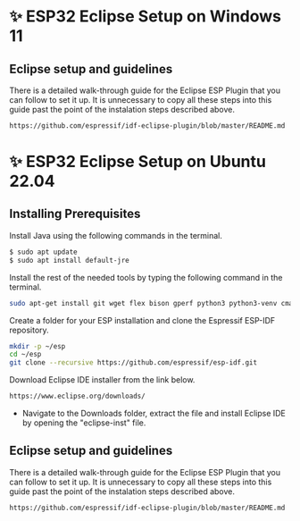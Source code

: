 # ✨ ESP32 Eclipse Setup on Windows 11

## Eclipse setup and guidelines
There is a detailed walk-through guide for the Eclipse ESP Plugin that you can follow to set it up. It is unnecessary to copy all these steps into this guide past the point of the instalation steps described above.
```sh
https://github.com/espressif/idf-eclipse-plugin/blob/master/README.md
```

# ✨ ESP32 Eclipse Setup on Ubuntu 22.04

## Installing Prerequisites
Install Java using the following commands in the terminal.
```sh
$ sudo apt update
$ sudo apt install default-jre
```
Install the rest of the needed tools by typing the following command in the terminal.
```sh
sudo apt-get install git wget flex bison gperf python3 python3-venv cmake ninja-build ccache libffi-dev libssl-dev dfu-util libusb-1.0-0
```
Create a folder for your ESP installation and clone the Espressif ESP-IDF repository.
```sh
mkdir -p ~/esp
cd ~/esp
git clone --recursive https://github.com/espressif/esp-idf.git
```
Download Eclipse IDE installer from the link below.
```sh
https://www.eclipse.org/downloads/
```
* Navigate to the Downloads folder, extract the file and install Eclipse IDE by opening the "eclipse-inst" file.

## Eclipse setup and guidelines
There is a detailed walk-through guide for the Eclipse ESP Plugin that you can follow to set it up. It is unnecessary to copy all these steps into this guide past the point of the instalation steps described above.
```sh
https://github.com/espressif/idf-eclipse-plugin/blob/master/README.md
```







